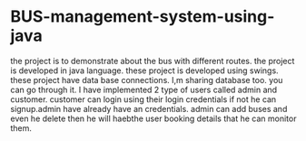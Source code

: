 # BUS-management-system-using-java
the project is to demonstrate about the bus with different routes. the project  is developed in java language.
these project is developed using swings.
these project have data base connections. I,m sharing database too. you can go through it.
I have implemented 2 type of users called admin and customer.
customer can login using their login credentials if not he can signup.admin have already have an credentials.
admin can add buses and even he delete then he will haebthe user booking details that he can monitor them.
